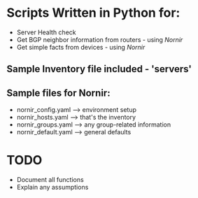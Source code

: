 # Scripts Written in Python for:
* Server Health check 
* Get BGP neighbor information from routers - using *Nornir*
* Get simple facts from devices - using *Nornir*

## Sample Inventory file included - 'servers'

## Sample files for Nornir:
* nornir_config.yaml --> environment setup
* nornir_hosts.yaml --> that's the inventory
* nornir_groups.yaml --> any group-related information
* nornir_default.yaml --> general defaults

# TODO
* Document all functions
* Explain any assumptions
